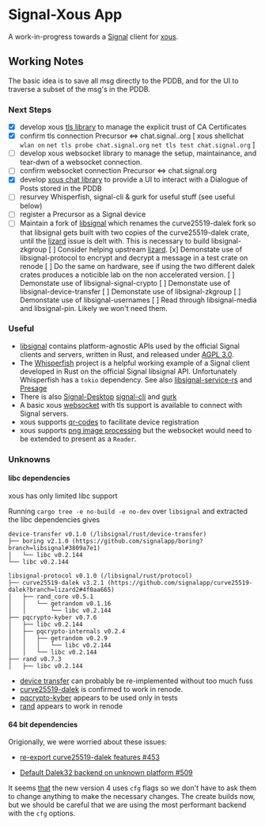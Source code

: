 # Signal-Xous App

A work-in-progress towards a [Signal](https://signal.org/) client for [xous](https://github.com/betrusted-io/xous-core#xous-core).


## Working Notes

The basic idea is to save all msg directly to the PDDB, and for the UI to traverse a subset of the msg's in the PDDB.

### Next Steps

- [x] develop xous [tls library](https://github.com/betrusted-io/xous-core/pull/394) to manage the explicit trust of CA Certificates
- [x] confirm tls connection Precursor <=> chat.signal..org [ xous shellchat `wlan on` `net tls probe chat.signal.org` `net tls test chat.signal.org` ]
- [ ] develop xous websocket library to manage the setup, maintainance, and tear-dwn of a websocket connection. 
- [ ] confirm websocket connection Precursor <=> chat.signal.org
- [x] develop [xous chat library](https://github.com/betrusted-io/xous-core/pull/408) to provide a UI to interact with a Dialogue of Posts stored in the PDDB
- [ ] resurvey Whisperfish, signal-cli & gurk for useful stuff (see useful below)
- [ ] register a Precursor as a Signal device
- [ ] Maintain a fork of [libsignal](https://github.com/signalapp/libsignal)
  which renames the curve25519-dalek fork so that libsignal gets built with two
  copies of the curve25519-dalek crate, until the [lizard](https://github.com/signalapp/libsignal/issues/540#issuecomment-1779701014) issue is delt with. This is necessary to build libsignal-zkgroup 
  [ ] Consider helping upstream [lizard](https://github.com/signalapp/libsignal/issues/540#issuecomment-1779701014).
  [x] Demonstate use of libsignal-protocol to encrypt and decrypt a message in a test crate on renode
  [ ] Do the same on hardware, see if using the two different dalek crates produces a noticible lab on the non accelerated version.
  [ ] Demonstate use of libsignal-signal-crypto
  [ ] Demonstate use of libsignal-device-transfer
  [ ] Demonstate use of libsignal-zkgroup
  [ ] Demonstate use of libsignal-usernames
  [ ] Read through libsignal-media and libsignal-pin. Likely we won't need them.

### Useful

* [libsignal](https://github.com/signalapp/libsignal#overview) contains platform-agnostic APIs used by the official Signal clients and servers, written in Rust, and released under [AGPL 3.0](https://github.com/signalapp/libsignal/blob/main/LICENSE).
* The [Whisperfish](https://github.com/whisperfish/whisperfish#whisperfish) project is a helpful working example of a Signal client developed in Rust on the official Signal libsignal API. Unfortunately Whisperfish has a `tokio` dependency. See also [libsignal-service-rs](https://github.com/whisperfish/libsignal-service-rs#libsignal-service-rs) and [Presage](https://github.com/whisperfish/presage#presage)
* There is also [Signal-Desktop](https://github.com/signalapp/Signal-Desktop#signal-desktop) [signal-cli](https://github.com/AsamK/signal-cli#signal-cli) and [gurk](https://github.com/boxdot/gurk-rs#gurk-)
* A basic xous [websocket](https://github.com/nworbnhoj/xous-core/tree/websocket-lib/libs/websocket#readme) with tls support is available to connect with Signal servers.
* xous supports [qr-codes](https://github.com/betrusted-io/xous-core/blob/08aac2c2854dc3cfa7c277ddce85c0b88c72378b/services/modals/src/tests.rs#L160-L168) to facilitate device registration
* xous supports [png image processing](https://github.com/betrusted-io/xous-core/pull/207) but the websocket would need to be extended to present as a `Reader`.


### Unknowns

#### libc dependencies

xous has only limited libc support

Running `cargo tree -e no-build -e no-dev` over `libsignal` and extracted the libc dependencies gives

```
device-transfer v0.1.0 (/libsignal/rust/device-transfer)
├── boring v2.1.0 (https://github.com/signalapp/boring?branch=libsignal#3809a7e1)
│   └── libc v0.2.144
└── libc v0.2.144

libsignal-protocol v0.1.0 (/libsignal/rust/protocol)
├── curve25519-dalek v3.2.1 (https://github.com/signalapp/curve25519-dalek?branch=lizard2#4f0aa665)
│   ├── rand_core v0.5.1
│   │   └── getrandom v0.1.16
│   │       └── libc v0.2.144
├── pqcrypto-kyber v0.7.6
│   ├── libc v0.2.144
│   ├── pqcrypto-internals v0.2.4
│   │   ├── getrandom v0.2.9
│   │   │   └── libc v0.2.144
│   │   └── libc v0.2.144
├── rand v0.7.3
│   ├── libc v0.2.144

```
* [device transfer](https://github.com/signalapp/libsignal/blob/main/rust/device-transfer/src/lib.rs) can probably be re-implemented without too much fuss
* [curve25519-dalek](https://crates.io/crates/curve25519-dalek) is confirmed to work in renode.
* [pqcrypto-kyber](https://github.com/signalapp/libsignal/blob/af7bb8567c812aa13625fc90076bf71a59d64ff5/rust/protocol/src/kem.rs#L426-L455) appears to be used only in tests
* [rand]() appears to work in renode


#### 64 bit dependencies

Origionally, we were worried about these issues:

* [re-export curve25519-dalek features #453](https://github.com/signalapp/libsignal/issues/453)

* [Default Dalek32 backend on unknown platform #509](https://github.com/dalek-cryptography/curve25519-dalek/pull/509)

It seems [that](https://github.com/signalapp/libsignal/issues/453#issuecomment-1783367959) the new version 4 uses `cfg` flags so we don't have to ask them to change anything to make the necessary changes. The create builds now, but we should be careful that we are using the most performant backend with the `cfg` options.


